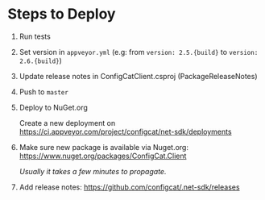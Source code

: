 # Steps to Deploy
1. Run tests
2. Set version in `appveyor.yml` (e.g: from `version: 2.5.{build}` to `version: 2.6.{build}`)
3. Update release notes in ConfigCatClient.csproj (PackageReleaseNotes)
4. Push to `master`
5. Deploy to NuGet.org

    Create a new deployment on  https://ci.appveyor.com/project/configcat/net-sdk/deployments
6. Make sure new package is available via Nuget.org: https://www.nuget.org/packages/ConfigCat.Client

    *Usually it takes a few minutes to propagate.*
7. Add release notes: https://github.com/configcat/.net-sdk/releases